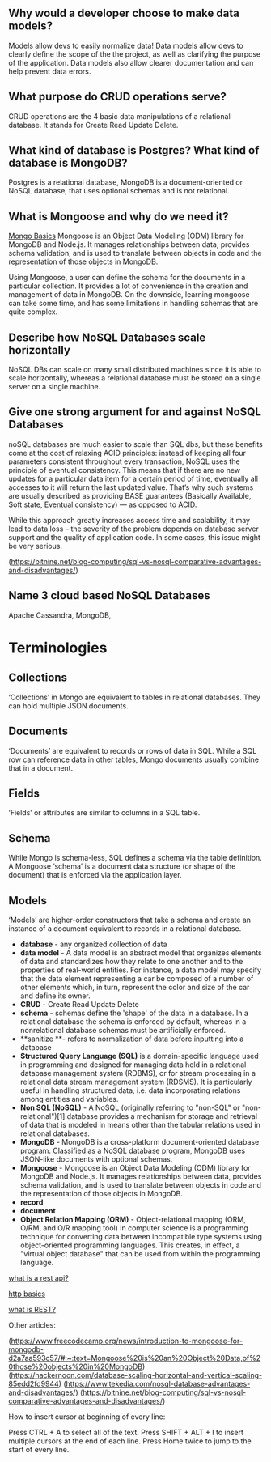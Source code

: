 ## Why would a developer choose to make data models?
Models allow devs to easily normalize data!
Data models allow devs to clearly define the scope of the the project, as well as clarifying the purpose of the application.  Data models also allow clearer documentation and can help prevent data errors.

## What purpose do CRUD operations serve?
CRUD operations are the 4 basic data manipulations of a relational database.  It stands for Create Read Update Delete.

## What kind of database is Postgres? What kind of database is MongoDB?
Postgres is a relational database, MongoDB is a document-oriented or NoSQL database, that uses optional schemas and is not relational.  

## What is Mongoose and why do we need it?
[Mongo Basics](https://www.freecodecamp.org/news/introduction-to-mongoose-for-mongodb-d2a7aa593c57/#:~:text=Mongoose%20is%20an%20Object%20Data,of%20those%20objects%20in%20MongoDB)
Mongoose is an Object Data Modeling (ODM) library for MongoDB and Node.js. It manages relationships between data, provides schema validation, and is used to translate between objects in code and the representation of those objects in MongoDB.

Using Mongoose, a user can define the schema for the documents in a particular collection. It provides a lot of convenience in the creation and management of data in MongoDB. On the downside, learning mongoose can take some time, and has some limitations in handling schemas that are quite complex.


## Describe how NoSQL Databases scale horizontally
NoSQL DBs can scale on many small distributed machines since it is able to scale horizontally, whereas a relational database must be stored on a single server on a single machine.

## Give one strong argument for and against NoSQL Databases
noSQL databases are much easier to scale than SQL dbs, but these benefits come at the cost of relaxing ACID principles: instead of keeping all four parameters consistent throughout every transaction, NoSQL uses the principle of eventual consistency. This means that if there are no new updates for a particular data item for a certain period of time, eventually all accesses to it will return the last updated value. That’s why such systems are usually described as providing BASE guarantees (Basically Available, Soft state, Eventual consistency) — as opposed to ACID.

While this approach greatly increases access time and scalability, it may lead to data loss – the severity of the problem depends on database server support and the quality of application code. In some cases, this issue might be very serious.

(https://bitnine.net/blog-computing/sql-vs-nosql-comparative-advantages-and-disadvantages/)


## Name 3 cloud based NoSQL Databases
Apache Cassandra, MongoDB,

# Terminologies

## Collections
‘Collections’ in Mongo are equivalent to tables in relational databases. They can hold multiple JSON documents.

## Documents
‘Documents’ are equivalent to records or rows of data in SQL. While a SQL row can reference data in other tables, Mongo documents usually combine that in a document.

## Fields
‘Fields’ or attributes are similar to columns in a SQL table.

## Schema
While Mongo is schema-less, SQL defines a schema via the table definition. A Mongoose ‘schema’ is a document data structure (or shape of the document) that is enforced via the application layer.

## Models
‘Models’ are higher-order constructors that take a schema and create an instance of a document equivalent to records in a relational database.

- **database** - any organized collection of data
- **data model** - A data model is an abstract model that organizes elements of data and standardizes how they relate to one another and to the properties of real-world entities. For instance, a data model may specify that the data element representing a car be composed of a number of other elements which, in turn, represent the color and size of the car and define its owner.
- **CRUD** - Create Read Update Delete
- **schema** - schemas define the 'shape' of the data in a database.  In a relational database the schema is enforced by default, whereas in a nonrelational database schemas must be artificially enforced.
- **sanitize **- refers to normalization of data before inputting into a database
- **Structured Query Language (SQL)** is a domain-specific language used in programming and designed for managing data held in a relational database management system (RDBMS), or for stream processing in a relational data stream management system (RDSMS). It is particularly useful in handling structured data, i.e. data incorporating relations among entities and variables.
- **Non SQL (NoSQL)** - A NoSQL (originally referring to "non-SQL" or "non-relational")[1] database provides a mechanism for storage and retrieval of data that is modeled in means other than the tabular relations used in relational databases. 
- **MongoDB** - MongoDB is a cross-platform document-oriented database program. Classified as a NoSQL database program, MongoDB uses JSON-like documents with optional schemas.
- **Mongoose** - Mongoose is an Object Data Modeling (ODM) library for MongoDB and Node.js. It manages relationships between data, provides schema validation, and is used to translate between objects in code and the representation of those objects in MongoDB.
- **record**
- **document**
- **Object Relation Mapping (ORM)** - Object-relational mapping (ORM, O/RM, and O/R mapping tool) in computer science is a programming technique for converting data between incompatible type systems using object-oriented programming languages. This creates, in effect, a "virtual object database" that can be used from within the programming language.

[what is a rest api?](https://www.youtube.com/watch?v=Q-BpqyOT3a8)

[http basics](https://code.tutsplus.com/tutorials/http-the-protocol-every-web-developer-must-know-part-1--net-31177)

[what is REST?](https://restfulapi.net/)

Other articles:

(https://www.freecodecamp.org/news/introduction-to-mongoose-for-mongodb-d2a7aa593c57/#:~:text=Mongoose%20is%20an%20Object%20Data,of%20those%20objects%20in%20MongoDB)
(https://hackernoon.com/database-scaling-horizontal-and-vertical-scaling-85edd2fd9944)
(https://www.tekedia.com/nosql-database-advantages-and-disadvantages/)
(https://bitnine.net/blog-computing/sql-vs-nosql-comparative-advantages-and-disadvantages/)

How to insert cursor at beginning of every line:

Press CTRL + A to select all of the text.
Press SHIFT + ALT + I to insert multiple cursors at the end of each line.
Press Home twice to jump to the start of every line.